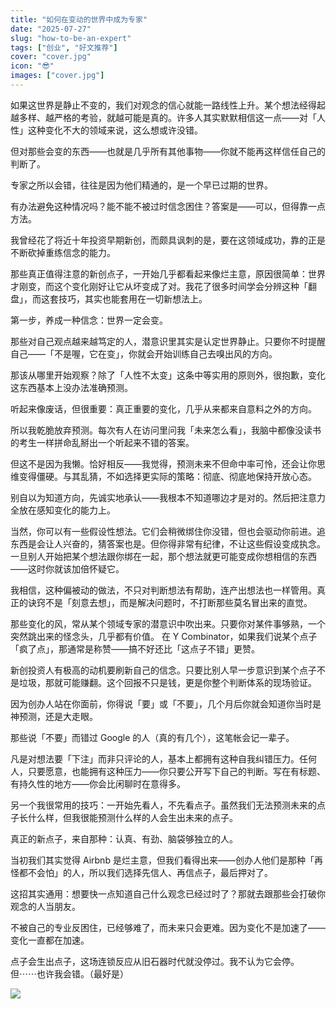 ```yaml
---
title: "如何在变动的世界中成为专家"
date: "2025-07-27"
slug: "how-to-be-an-expert"
tags: ["创业", "好文推荐"]
cover: "cover.jpg"
icon: "😎"
images: ["cover.jpg"]
---
```

如果这世界是静止不变的，我们对观念的信心就能一路线性上升。某个想法经得起越多样、越严格的考验，就越可能是真的。许多人其实默默相信这一点——对「人性」这种变化不大的领域来说，这么想或许没错。



但对那些会变的东西——也就是几乎所有其他事物——你就不能再这样信任自己的判断了。



专家之所以会错，往往是因为他们精通的，是一个早已过期的世界。



有办法避免这种情况吗？能不能不被过时信念困住？答案是——可以，但得靠一点方法。



我曾经花了将近十年投资早期新创，而颇具讽刺的是，要在这领域成功，靠的正是不断砍掉重练信念的能力。



那些真正值得注意的新创点子，一开始几乎都看起来像烂主意，原因很简单：世界才刚变，而这个变化刚好让它从坏变成了对。我花了很多时间学会分辨这种「翻盘」，而这套技巧，其实也能套用在一切新想法上。



第一步，养成一种信念：世界一定会变。



那些对自己观点越来越笃定的人，潜意识里其实是认定世界静止。只要你不时提醒自己——「不是喔，它在变」，你就会开始训练自己去嗅出风的方向。



那该从哪里开始观察？除了「人性不太变」这条中等实用的原则外，很抱歉，变化这东西基本上没办法准确预测。



听起来像废话，但很重要：真正重要的变化，几乎从来都来自意料之外的方向。



所以我乾脆放弃预测。每次有人在访问里问我「未来怎么看」，我脑中都像没读书的考生一样拼命乱掰出一个听起来不错的答案。



但这不是因为我懒。恰好相反——我觉得，预测未来不但命中率可怜，还会让你思维变得僵硬。与其乱猜，不如选择更实际的策略：彻底、彻底地保持开放心态。



别自以为知道方向，先诚实地承认——我根本不知道哪边才是对的。然后把注意力全放在感知变化的能力上。



当然，你可以有一些假设性想法。它们会稍微绑住你没错，但也会驱动你前进。追东西是会让人兴奋的，猜答案也是。但你得非常有纪律，不让这些假设变成执念。
一旦别人开始把某个想法跟你绑在一起，那个想法就更可能变成你想相信的东西——这时你就该加倍怀疑它。



我相信，这种偏被动的做法，不只对判断想法有帮助，连产出想法也一样管用。真正的诀窍不是「刻意去想」，而是解决问题时，不打断那些莫名冒出来的直觉。



那些变化的风，常从某个领域专家的潜意识中吹出来。只要你对某件事够熟，一个突然跳出来的怪念头，几乎都有价值。
在 Y Combinator，如果我们说某个点子「疯了点」，那通常是称赞——搞不好还比「这点子不错」更赞。



新创投资人有极高的动机要刷新自己的信念。只要比别人早一步意识到某个点子不是垃圾，那就可能赚翻。这个回报不只是钱，更是你整个判断体系的现场验证。



因为创办人站在你面前，你得说「要」或「不要」，几个月后你就会知道你当时是神预测，还是大走眼。



那些说「不要」而错过 Google 的人（真的有几个），这笔帐会记一辈子。



凡是对想法要「下注」而非只评论的人，基本上都拥有这种自我纠错压力。任何人，只要愿意，也能拥有这种压力——你只要公开写下自己的判断。写在有标题、有持久性的地方——你会比闲聊时在意得多。



另一个我很常用的技巧：一开始先看人，不先看点子。虽然我们无法预测未来的点子长什么样，但我很能预测什么样的人会生出未来的点子。



真正的新点子，来自那种：认真、有劲、脑袋够独立的人。



当初我们其实觉得 Airbnb 是烂主意，但我们看得出来——创办人他们是那种「再怪都不会怕」的人，所以我们选择先信人、再信点子，最后押对了。



这招其实通用：想要快一点知道自己什么观念已经过时了？那就去跟那些会打破你观念的人当朋友。



不被自己的专业反困住，已经够难了，而未来只会更难。因为变化不是加速了——变化一直都在加速。



点子会生出点子，这场连锁反应从旧石器时代就没停过。我不认为它会停。
但⋯⋯也许我会错。（最好是）




![](https://prod-files-secure.s3.us-west-2.amazonaws.com/112d0858-5090-4d34-a606-b75eb8d65fd2/46476355-9cf3-4e99-9b7a-3531bc426380/1000202064.png?X-Amz-Algorithm=AWS4-HMAC-SHA256&X-Amz-Content-Sha256=UNSIGNED-PAYLOAD&X-Amz-Credential=ASIAZI2LB466UVMEFM7N%2F20250918%2Fus-west-2%2Fs3%2Faws4_request&X-Amz-Date=20250918T173101Z&X-Amz-Expires=3600&X-Amz-Security-Token=IQoJb3JpZ2luX2VjEEkaCXVzLXdlc3QtMiJGMEQCIHtmFC2OItR78cutHL7JHBCcAfP1YsrPHjaRb8Uv2OoyAiBWFYKIfQUXPGSNkSrC0h3rSIJ2d3vj3bQ0pmco4fdW9iqIBAjC%2F%2F%2F%2F%2F%2F%2F%2F%2F%2F8BEAAaDDYzNzQyMzE4MzgwNSIMqe6PGQPaxMijaDjBKtwD%2FBCfxHxJaXHBIqFbWQcdSXHUuRcflBZgEXqi46Vyu%2BWPGms2m8qgzOwxA2w5803G%2BQsiHfAiKAjerzE%2BMDHQ7v4S7mLVttcK%2BcLbSggcuQSf6MudTiqsLHdoAda%2F85s5JWWceG1N5juz%2B78M1IxtSJATN%2BcwulxdJbegNdooR3o9j46IzZk3AkxWauSn9%2FvzYeguzptLTCEp62e9aJh7Tqfv2Rsqla6B21VvnazzrDb7gsWfKQBw0qbqRdgYwsk2Gwsx4Iz4Ag7rJSdsv8ml7Uc7dHHSmX%2Fd4vGu5JTtpFo64PvX39%2FfKEIucg8LG9agQK8nCEZ7qiXNwb%2BpN5hBx3Us6yF%2F5bM4OdAcW%2FL9TQbb2dsAe8OOvZHG9%2FO7fvF2tlj%2B1JMDAobwj92XTQckUH9cIZ4Cn%2FKq7Q0ZoiMoQP6F8KdsT0TKmaynHvocZ%2Bqq52DPpl5U%2BsIZdCXyIUfEducf7A6JiFLxUvv9paJzPWnf3qOerFKTL50bpLQsgbDLg4YWS%2FAS2l1j7ed7Va2AJPbjEO1uqVTJ8P0YPYjbmzb%2BDeptZWBJn2vHJXIk1n5aUx7QMm7xwHbl09Oi5pjJE6CkyPww1vOyGWsOxVBsAxJhrwYF9hMQILxG%2B3ow9fSwxgY6pgEKzy8uBSybPY%2FHJ4clSZ3V61B8ToXpMOyOamOkHOEpcS%2B6Ph1rUZUhlEYF80Q%2FQtTQFqPRpNqRv3jcJqF8nRcOs7%2FDJMt8LGddODmzpw90zPJv2tVRSRL6J2IVJpGpnxb0Rwkxv92o7FNBAeqpWi8NuRiDI7w1PtMCC5EWN%2BbaMxcA%2Bf7Bzuunr4NgHJa6F1aOc4YMzSVDXVRVWm8mFizhIVRHJGZe&X-Amz-Signature=0fc40c76f3dce9693c57c4c5aeb8e6251bbe5acb9b46b501c8d2e16fd88cd598&X-Amz-SignedHeaders=host&x-amz-checksum-mode=ENABLED&x-id=GetObject)

